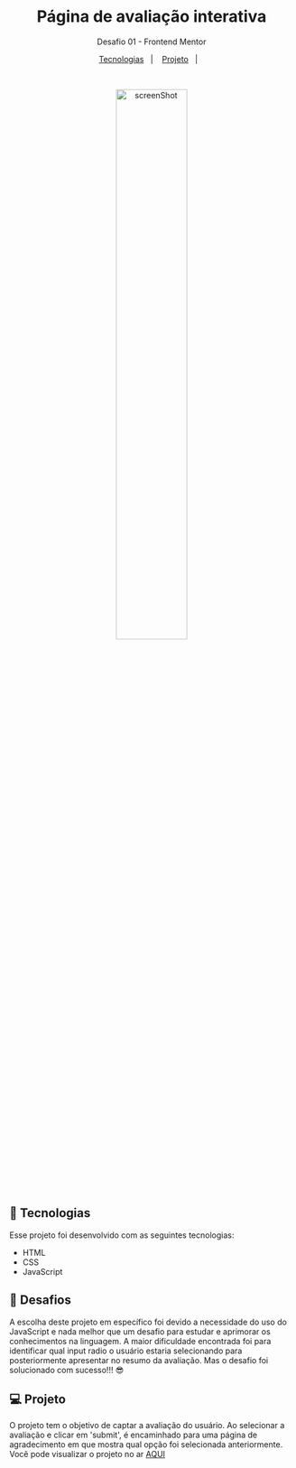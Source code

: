 <h1 align="center"> Página de avaliação interativa</h1>

<p align="center">
Desafio 01 - Frontend Mentor</p>

<p align="center">
  <a href="#-tecnologias">Tecnologias</a>&nbsp;&nbsp;&nbsp;|&nbsp;&nbsp;&nbsp;
  <a href="#-projeto">Projeto</a>&nbsp;&nbsp;&nbsp;|&nbsp;&nbsp;&nbsp;
</p>



<br>

<p align="center"> 
  <img alt="screenShot" src="design/screenshot.png" width="50%">
  
</p>

## 🚀 Tecnologias

Esse projeto foi desenvolvido com as seguintes tecnologias:

- HTML
- CSS
- JavaScript

## 🎯 Desafios 

A escolha deste projeto em específico foi devido a necessidade do uso do JavaScript e nada melhor que um desafio para estudar e aprimorar os conhecimentos na linguagem. A maior dificuldade encontrada foi para identificar qual input radio o usuário estaria selecionando para posteriormente apresentar no resumo da avaliação. Mas o desafio foi solucionado com sucesso!!! 😎 

## 💻 Projeto

O projeto tem o objetivo de captar a avaliação do usuário. Ao selecionar a avaliação e clicar em 'submit', é encaminhado para uma página de agradecimento em que mostra qual opção foi selecionada anteriormente.
Você pode visualizar o projeto no ar [AQUI](https://frontend-mentor-desafios.vercel.app/)

